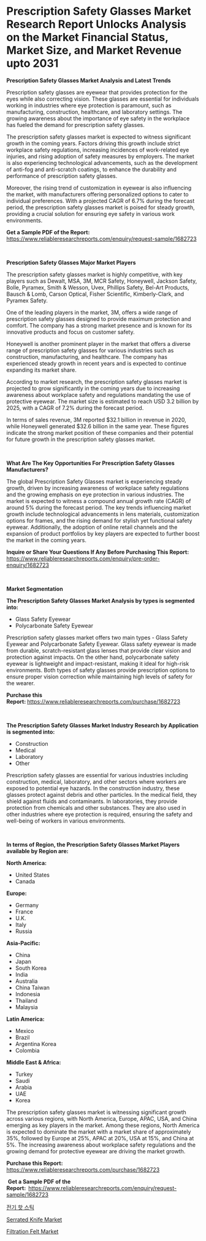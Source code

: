 <p><h1>Prescription Safety Glasses Market Research Report Unlocks Analysis on the Market Financial Status, Market Size, and Market Revenue upto 2031</h1></p><p><strong>Prescription Safety Glasses Market Analysis and Latest Trends</strong></p>
<p><p>Prescription safety glasses are eyewear that provides protection for the eyes while also correcting vision. These glasses are essential for individuals working in industries where eye protection is paramount, such as manufacturing, construction, healthcare, and laboratory settings. The growing awareness about the importance of eye safety in the workplace has fueled the demand for prescription safety glasses.</p><p>The prescription safety glasses market is expected to witness significant growth in the coming years. Factors driving this growth include strict workplace safety regulations, increasing incidences of work-related eye injuries, and rising adoption of safety measures by employers. The market is also experiencing technological advancements, such as the development of anti-fog and anti-scratch coatings, to enhance the durability and performance of prescription safety glasses.</p><p>Moreover, the rising trend of customization in eyewear is also influencing the market, with manufacturers offering personalized options to cater to individual preferences. With a projected CAGR of 6.7% during the forecast period, the prescription safety glasses market is poised for steady growth, providing a crucial solution for ensuring eye safety in various work environments.</p></p>
<p><strong>Get a Sample PDF of the Report:&nbsp;</strong> <a href="https://www.reliableresearchreports.com/enquiry/request-sample/1682723">https://www.reliableresearchreports.com/enquiry/request-sample/1682723</a></p>
<p>&nbsp;</p>
<p><strong>Prescription Safety Glasses Major Market Players</strong></p>
<p><p>The prescription safety glasses market is highly competitive, with key players such as Dewalt, MSA, 3M, MCR Safety, Honeywell, Jackson Safety, Bolle, Pyramex, Smith & Wesson, Uvex, Phillips Safety, Bel-Art Products, Bausch & Lomb, Carson Optical, Fisher Scientific, Kimberly-Clark, and Pyramex Safety.</p><p>One of the leading players in the market, 3M, offers a wide range of prescription safety glasses designed to provide maximum protection and comfort. The company has a strong market presence and is known for its innovative products and focus on customer safety.</p><p>Honeywell is another prominent player in the market that offers a diverse range of prescription safety glasses for various industries such as construction, manufacturing, and healthcare. The company has experienced steady growth in recent years and is expected to continue expanding its market share.</p><p>According to market research, the prescription safety glasses market is projected to grow significantly in the coming years due to increasing awareness about workplace safety and regulations mandating the use of protective eyewear. The market size is estimated to reach USD 3.2 billion by 2025, with a CAGR of 7.2% during the forecast period.</p><p>In terms of sales revenue, 3M reported $32.1 billion in revenue in 2020, while Honeywell generated $32.6 billion in the same year. These figures indicate the strong market position of these companies and their potential for future growth in the prescription safety glasses market.</p></p>
<p>&nbsp;</p>
<p><strong>What Are The Key Opportunities For Prescription Safety Glasses Manufacturers?</strong></p>
<p><p>The global Prescription Safety Glasses market is experiencing steady growth, driven by increasing awareness of workplace safety regulations and the growing emphasis on eye protection in various industries. The market is expected to witness a compound annual growth rate (CAGR) of around 5% during the forecast period. The key trends influencing market growth include technological advancements in lens materials, customization options for frames, and the rising demand for stylish yet functional safety eyewear. Additionally, the adoption of online retail channels and the expansion of product portfolios by key players are expected to further boost the market in the coming years.</p></p>
<p><strong>Inquire or Share Your Questions If Any Before Purchasing This Report:</strong> <a href="https://www.reliableresearchreports.com/enquiry/pre-order-enquiry/1682723">https://www.reliableresearchreports.com/enquiry/pre-order-enquiry/1682723</a></p>
<p>&nbsp;</p>
<p><strong>Market Segmentation</strong></p>
<p><strong>The Prescription Safety Glasses Market Analysis by types is segmented into:</strong></p>
<p><ul><li>Glass Safety Eyewear</li><li>Polycarbonate Safety Eyewear</li></ul></p>
<p><p>Prescription safety glasses market offers two main types - Glass Safety Eyewear and Polycarbonate Safety Eyewear. Glass safety eyewear is made from durable, scratch-resistant glass lenses that provide clear vision and protection against impacts. On the other hand, polycarbonate safety eyewear is lightweight and impact-resistant, making it ideal for high-risk environments. Both types of safety glasses provide prescription options to ensure proper vision correction while maintaining high levels of safety for the wearer.</p></p>
<p><strong>Purchase this Report:&nbsp;</strong><a href="https://www.reliableresearchreports.com/purchase/1682723">https://www.reliableresearchreports.com/purchase/1682723</a></p>
<p>&nbsp;</p>
<p><strong>The Prescription Safety Glasses Market Industry Research by Application is segmented into:</strong></p>
<p><ul><li>Construction</li><li>Medical</li><li>Laboratory</li><li>Other</li></ul></p>
<p><p>Prescription safety glasses are essential for various industries including construction, medical, laboratory, and other sectors where workers are exposed to potential eye hazards. In the construction industry, these glasses protect against debris and other particles. In the medical field, they shield against fluids and contaminants. In laboratories, they provide protection from chemicals and other substances. They are also used in other industries where eye protection is required, ensuring the safety and well-being of workers in various environments.</p></p>
<p>&nbsp;</p>
<p><strong>In terms of Region, the Prescription Safety Glasses Market Players available by Region are:</strong></p>
<p>
    <p> <strong> North America: </strong>
        <ul>
            <li>United States</li>
            <li>Canada</li>
        </ul>
        </p> 
    <p> <strong> Europe: </strong>
        <ul>
            <li>Germany</li>
            <li>France</li>
            <li>U.K.</li>
            <li>Italy</li>
            <li>Russia</li>
        </ul>
        </p> 
    <p> <strong> Asia-Pacific: </strong>
        <ul>
            <li>China</li>
            <li>Japan</li>
            <li>South Korea</li>
            <li>India</li>
            <li>Australia</li>
            <li>China Taiwan</li>
            <li>Indonesia</li>
            <li>Thailand</li>
            <li>Malaysia</li>
        </ul>
        </p> 
    <p> <strong> Latin America: </strong>
        <ul>
            <li>Mexico</li>
            <li>Brazil</li>
            <li>Argentina Korea</li>
            <li>Colombia</li>
        </ul>
        </p> 
    <p> <strong> Middle East & Africa: </strong>
        <ul>
            <li>Turkey</li>
            <li>Saudi</li>
            <li>Arabia</li>
            <li>UAE</li>
            <li>Korea</li>
        </ul>
    </p>
    </p>
<p><p>The prescription safety glasses market is witnessing significant growth across various regions, with North America, Europe, APAC, USA, and China emerging as key players in the market. Among these regions, North America is expected to dominate the market with a market share of approximately 35%, followed by Europe at 25%, APAC at 20%, USA at 15%, and China at 5%. The increasing awareness about workplace safety regulations and the growing demand for protective eyewear are driving the market growth.</p></p>
<p><strong>Purchase this Report: </strong><a href="https://www.reliableresearchreports.com/purchase/1682723">https://www.reliableresearchreports.com/purchase/1682723</a></p>
<p>&nbsp;<strong>Get a Sample PDF of the Report:&nbsp;&nbsp;</strong><a href="https://www.reliableresearchreports.com/enquiry/request-sample/1682723">https://www.reliableresearchreports.com/enquiry/request-sample/1682723</a></p>
<p><strong></strong></p>
<p><p><a href="https://github.com/vsr06p4p49/Market-Research-Report-List-1/blob/main/41212783638.md">전기 핫 스틱</a></p><p><a href="https://github.com/jsmusil/Market-Research-Report-List-2/blob/main/serrated-knife-market.md">Serrated Knife Market</a></p><p><a href="https://github.com/bmorecock/Market-Research-Report-List-2/blob/main/filtration-felt-market.md">Filtration Felt Market</a></p></p>
